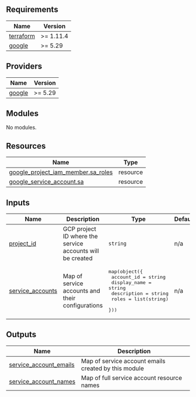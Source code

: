 ## Requirements

| Name | Version |
|------|---------|
| <a name="requirement_terraform"></a> [terraform](#requirement\_terraform) | >= 1.11.4 |
| <a name="requirement_google"></a> [google](#requirement\_google) | >= 5.29 |

## Providers

| Name | Version |
|------|---------|
| <a name="provider_google"></a> [google](#provider\_google) | >= 5.29 |

## Modules

No modules.

## Resources

| Name | Type |
|------|------|
| [google_project_iam_member.sa_roles](https://registry.terraform.io/providers/hashicorp/google/latest/docs/resources/project_iam_member) | resource |
| [google_service_account.sa](https://registry.terraform.io/providers/hashicorp/google/latest/docs/resources/service_account) | resource |

## Inputs

| Name | Description | Type | Default | Required |
|------|-------------|------|---------|:--------:|
| <a name="input_project_id"></a> [project\_id](#input\_project\_id) | GCP project ID where the service accounts will be created | `string` | n/a | yes |
| <a name="input_service_accounts"></a> [service\_accounts](#input\_service\_accounts) | Map of service accounts and their configurations | <pre>map(object({<br/>    account_id   = string<br/>    display_name = string<br/>    description  = string<br/>    roles        = list(string)<br/>  }))</pre> | n/a | yes |

## Outputs

| Name | Description |
|------|-------------|
| <a name="output_service_account_emails"></a> [service\_account\_emails](#output\_service\_account\_emails) | Map of service account emails created by this module |
| <a name="output_service_account_names"></a> [service\_account\_names](#output\_service\_account\_names) | Map of full service account resource names |
